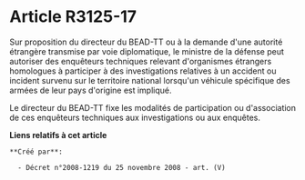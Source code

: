 # Article R3125-17

Sur proposition du directeur du BEAD-TT ou à la demande d'une autorité étrangère transmise par voie diplomatique, le ministre
de la défense peut autoriser des enquêteurs techniques relevant d'organismes étrangers homologues à participer à des
investigations relatives à un accident ou incident survenu sur le territoire national lorsqu'un véhicule spécifique des
armées de leur pays d'origine est impliqué.

Le directeur du BEAD-TT fixe les modalités de participation ou d'association de ces enquêteurs techniques aux investigations
ou aux enquêtes.

**Liens relatifs à cet article**

	**Créé par**:

	  - Décret n°2008-1219 du 25 novembre 2008 - art. (V)
